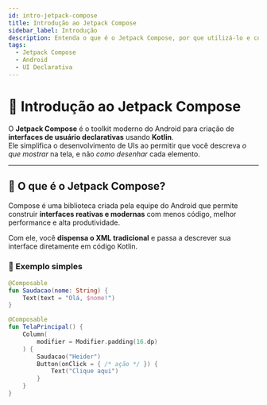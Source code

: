 ```yaml
---
id: intro-jetpack-compose
title: Introdução ao Jetpack Compose
sidebar_label: Introdução
description: Entenda o que é o Jetpack Compose, por que utilizá-lo e como ele simplifica o desenvolvimento de interfaces Android modernas.
tags:
  - Jetpack Compose
  - Android
  - UI Declarativa
---
```


# 🌿 Introdução ao Jetpack Compose

O **Jetpack Compose** é o toolkit moderno do Android para criação de **interfaces de usuário declarativas** usando **Kotlin**.  
Ele simplifica o desenvolvimento de UIs ao permitir que você descreva _o que mostrar_ na tela, e não _como desenhar_ cada elemento.

---

## 🚀 O que é o Jetpack Compose?

Compose é uma biblioteca criada pela equipe do Android que permite construir **interfaces reativas e modernas** com menos código, melhor performance e alta produtividade.

Com ele, você **dispensa o XML tradicional** e passa a descrever sua interface diretamente em código Kotlin.

### 🧩 Exemplo simples

```kotlin
@Composable
fun Saudacao(nome: String) {
    Text(text = "Olá, $nome!")
}

@Composable
fun TelaPrincipal() {
    Column(
        modifier = Modifier.padding(16.dp)
    ) {
        Saudacao("Heider")
        Button(onClick = { /* ação */ }) {
            Text("Clique aqui")
        }
    }
}

```
